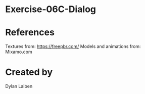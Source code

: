 # Exercise-06C-Dialog

# References

Textures from: https://freepbr.com/
Models and animations from: Mixamo.com

# Created by 
Dylan Laiben

